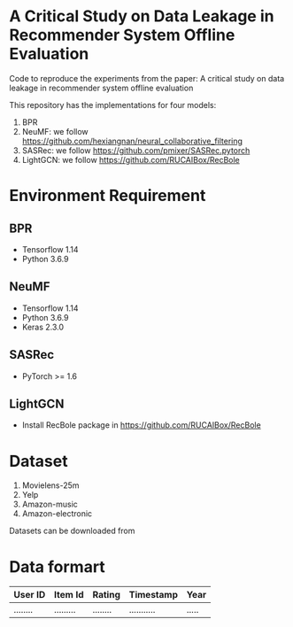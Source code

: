 # A Critical Study on Data Leakage in Recommender System Offline Evaluation
Code to reproduce the experiments from the paper: A critical study on data leakage in recommender system offline evaluation

This repository has the implementations for four models:
1. BPR
2. NeuMF: we follow https://github.com/hexiangnan/neural_collaborative_filtering
3. SASRec: we follow https://github.com/pmixer/SASRec.pytorch
4. LightGCN: we follow https://github.com/RUCAIBox/RecBole

# Environment Requirement
## BPR
- Tensorflow 1.14
- Python 3.6.9

## NeuMF
- Tensorflow 1.14
- Python 3.6.9
- Keras 2.3.0

## SASRec
- PyTorch >= 1.6

## LightGCN
- Install RecBole package in https://github.com/RUCAIBox/RecBole


# Dataset

1. Movielens-25m
2. Yelp
3. Amazon-music
4. Amazon-electronic

Datasets can be downloaded from 

# Data formart


User ID | Item Id | Rating | Timestamp | Year
--------|---------|--------|-----------|-----
........|.........|........|...........|.....



